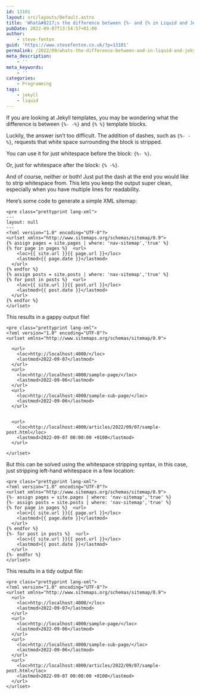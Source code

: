 ```yaml
---
id: 13101
layout: src/layouts/Default.astro
title: 'What&#8217;s the difference between {%- and {% in Liquid and Jekyll'
pubDate: 2022-09-07T13:54:57+01:00
author:
    - steve-fenton
guid: 'https://www.stevefenton.co.uk/?p=13101'
permalink: /2022/09/whats-the-difference-between-and-in-liquid-and-jekyll/
meta_description:
    - ''
meta_keywords:
    - ''
categories:
    - Programming
tags:
    - jekyll
    - liquid
---
```


If you are looking at Jekyll templates, you may be wondering what the difference is between `{%- -%}` and `{% %}` template blocks.

Luckily, the answer isn’t too difficult. The addition of dashes, such as `{%- -%}`, requests that white space surrounding the block is stripped.

You can use it for just whitespace before the block: `{%- %}`.

Or, just for whitespace after the block: `{% -%}`.

And of course, neither or both! Just put the dash at the end you would like to strip whitespace from. This lets you keep the output super clean, especially when you have multiple lines for readability.

Here’s some code to generate a simple XML sitemap:

```
<pre class="prettyprint lang-xml">
---
layout: null
---
<?xml version="1.0" encoding="UTF-8"?>
<urlset xmlns="http://www.sitemaps.org/schemas/sitemap/0.9">
{% assign pages = site.pages | where: 'nav-sitemap','true' %}
{% for page in pages %}  <url>
    <loc>{{ site.url }}{{ page.url }}</loc>
    <lastmod>{{ page.date }}</lastmod>
  </url>
{% endfor %}
{% assign posts = site.posts | where: 'nav-sitemap','true' %}
{% for post in posts %}  <url>
    <loc>{{ site.url }}{{ post.url }}</loc>
    <lastmod>{{ post.date }}</lastmod>
  </url>
{% endfor %}
</urlset>
```

This results in a gappy output file!

```
<pre class="prettyprint lang-xml">
<?xml version="1.0" encoding="UTF-8"?>
<urlset xmlns="http://www.sitemaps.org/schemas/sitemap/0.9">

  <url>
    <loc>http://localhost:4000/</loc>
    <lastmod>2022-09-07</lastmod>
  </url>
  <url>
    <loc>http://localhost:4000/sample-page/</loc>
    <lastmod>2022-09-06</lastmod>
  </url>
  <url>
    <loc>http://localhost:4000/sample-sub-page/</loc>
    <lastmod>2022-09-06</lastmod>
  </url>


  <url>
    <loc>http://localhost:4000/articles/2022/09/07/sample-post.html</loc>
    <lastmod>2022-09-07 00:00:00 +0100</lastmod>
  </url>

</urlset>
```

But this can be solved using the whitespace stripping syntax, in this case, just stripping left-hand whitespace in a few location:

```
<pre class="prettyprint lang-xml">
<?xml version="1.0" encoding="UTF-8"?>
<urlset xmlns="http://www.sitemaps.org/schemas/sitemap/0.9">
{%- assign pages = site.pages | where: 'nav-sitemap','true' %}
{%- assign posts = site.posts | where: 'nav-sitemap','true' %}
{% for page in pages %}  <url>
    <loc>{{ site.url }}{{ page.url }}</loc>
    <lastmod>{{ page.date }}</lastmod>
  </url>
{% endfor %}
{%- for post in posts %}  <url>
    <loc>{{ site.url }}{{ post.url }}</loc>
    <lastmod>{{ post.date }}</lastmod>
  </url>
{%- endfor %}
</urlset>

```

This results in a tidy output file:

```
<pre class="prettyprint lang-xml">
<?xml version="1.0" encoding="UTF-8"?>
<urlset xmlns="http://www.sitemaps.org/schemas/sitemap/0.9">
  <url>
    <loc>http://localhost:4000/</loc>
    <lastmod>2022-09-07</lastmod>
  </url>
  <url>
    <loc>http://localhost:4000/sample-page/</loc>
    <lastmod>2022-09-06</lastmod>
  </url>
  <url>
    <loc>http://localhost:4000/sample-sub-page/</loc>
    <lastmod>2022-09-06</lastmod>
  </url>
  <url>
    <loc>http://localhost:4000/articles/2022/09/07/sample-post.html</loc>
    <lastmod>2022-09-07 00:00:00 +0100</lastmod>
  </url>
</urlset>
```